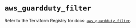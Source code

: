 # `aws_guardduty_filter`

Refer to the Terraform Registry for docs: [`aws_guardduty_filter`](https://registry.terraform.io/providers/hashicorp/aws/6.13.0/docs/resources/guardduty_filter).

